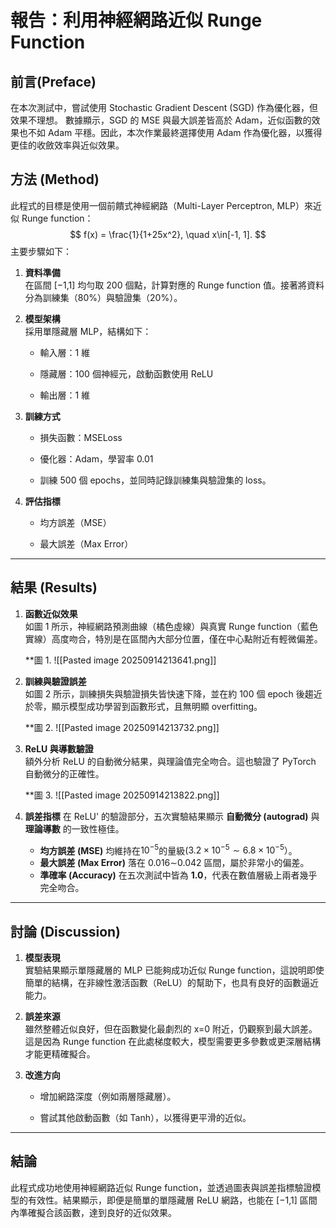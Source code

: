 
# 報告：利用神經網路近似 Runge Function

## 前言(Preface)

在本次測試中，嘗試使用 Stochastic Gradient Descent (SGD) 作為優化器，但效果不理想。
數據顯示，SGD 的 MSE 與最大誤差皆高於 Adam，近似函數的效果也不如 Adam 平穩。因此，本次作業最終選擇使用 Adam 作為優化器，以獲得更佳的收斂效率與近似效果。

## 方法 (Method)

此程式的目標是使用一個前饋式神經網路（Multi-Layer Perceptron, MLP）來近似 Runge function：
$$
f(x) = \frac{1}{1+25x^2}, \quad x\in[-1, 1].
$$
主要步驟如下：

1. **資料準備**  
    在區間 [−1,1] 均勻取 200 個點，計算對應的 Runge function 值。接著將資料分為訓練集（80%）與驗證集（20%）。
    
2. **模型架構**  
    採用單隱藏層 MLP，結構如下：
    
    - 輸入層：1 維
        
    - 隱藏層：100 個神經元，啟動函數使用 ReLU
        
    - 輸出層：1 維
        
3. **訓練方式**
    
    - 損失函數：MSELoss
        
    - 優化器：Adam，學習率 0.01
        
    - 訓練 500 個 epochs，並同時記錄訓練集與驗證集的 loss。
        
4. **評估指標**
    
    - 均方誤差（MSE）
        
    - 最大誤差（Max Error）
        

---

## 結果 (Results)

1. **函數近似效果**  
    如圖 1 所示，神經網路預測曲線（橘色虛線）與真實 Runge function（藍色實線）高度吻合，特別是在區間內大部分位置，僅在中心點附近有輕微偏差。
    
    **圖 1. ![[Pasted image 20250914213641.png]] 
    
2. **訓練與驗證誤差**  
    如圖 2 所示，訓練損失與驗證損失皆快速下降，並在約 100 個 epoch 後趨近於零，顯示模型成功學習到函數形式，且無明顯 overfitting。
    
    **圖 2. ![[Pasted image 20250914213732.png]]
    
3. **ReLU 與導數驗證**  
    額外分析 ReLU 的自動微分結果，與理論值完全吻合。這也驗證了 PyTorch 自動微分的正確性。
    
    **圖 3. ![[Pasted image 20250914213822.png]]
    
4. **誤差指標**
    在 ReLU' 的驗證部分，五次實驗結果顯示 **自動微分 (autograd)** 與 **理論導數** 的一致性極佳。
    - **均方誤差 (MSE)** 均維持在$10^{-5}$的量級($3.2 \times 10^{-5} \sim 6.8 \times 10^{-5}）$。
    - **最大誤差 (Max Error)** 落在 0.016∼0.042 區間，屬於非常小的偏差。
    - **準確率 (Accuracy)** 在五次測試中皆為 **1.0**，代表在數值層級上兩者幾乎完全吻合。
        

---

## 討論 (Discussion)

1. **模型表現**  
    實驗結果顯示單隱藏層的 MLP 已能夠成功近似 Runge function，這說明即使簡單的結構，在非線性激活函數（ReLU）的幫助下，也具有良好的函數逼近能力。
    
2. **誤差來源**  
    雖然整體近似良好，但在函數變化最劇烈的 x=0 附近，仍觀察到最大誤差。這是因為 Runge function 在此處梯度較大，模型需要更多參數或更深層結構才能更精確擬合。
    
3. **改進方向**
    
    - 增加網路深度（例如兩層隱藏層）。
        
    - 嘗試其他啟動函數（如 Tanh），以獲得更平滑的近似。

---

## 結論

此程式成功地使用神經網路近似 Runge function，並透過圖表與誤差指標驗證模型的有效性。結果顯示，即便是簡單的單隱藏層 ReLU 網路，也能在 [−1,1] 區間內準確擬合該函數，達到良好的近似效果。